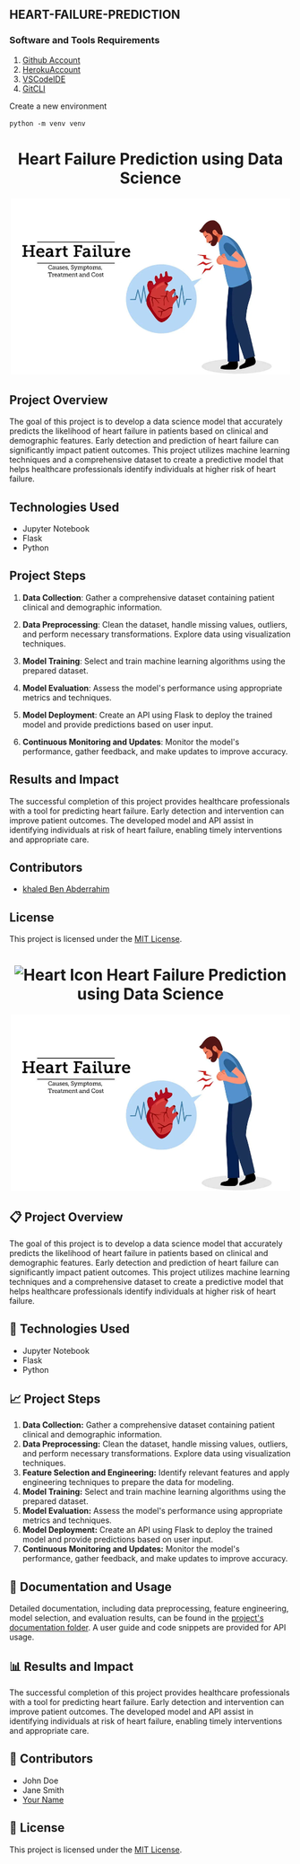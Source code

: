 ## HEART-FAILURE-PREDICTION

### Software and Tools Requirements

1. [Github Account](https://github.com)
2. [HerokuAccount](https://heroku.com)
3. [VSCodeIDE](https://code.visualstudio.com/)
4. [GitCLI](https://git-scm.com/book/en/v2/Getting-Started-The-Command-Line)

Create a new environment

```
python -m venv venv
```

<h1 align="center">Heart Failure Prediction using Data Science</h1>

<p align="center">
  <img src="heart_failure_image.png" alt="Heart Failure Prediction" width="500">
</p>

## Project Overview

The goal of this project is to develop a data science model that accurately predicts the likelihood of heart failure in patients based on clinical and demographic features. Early detection and prediction of heart failure can significantly impact patient outcomes. This project utilizes machine learning techniques and a comprehensive dataset to create a predictive model that helps healthcare professionals identify individuals at higher risk of heart failure.

## Technologies Used

- Jupyter Notebook
- Flask
- Python

## Project Steps

1. **Data Collection**: Gather a comprehensive dataset containing patient clinical and demographic information.

2. **Data Preprocessing**: Clean the dataset, handle missing values, outliers, and perform necessary transformations. Explore data using visualization techniques.

3. **Model Training**: Select and train machine learning algorithms using the prepared dataset.

4. **Model Evaluation**: Assess the model's performance using appropriate metrics and techniques.

5. **Model Deployment**: Create an API using Flask to deploy the trained model and provide predictions based on user input.

6. **Continuous Monitoring and Updates**: Monitor the model's performance, gather feedback, and make updates to improve accuracy.


## Results and Impact

The successful completion of this project provides healthcare professionals with a tool for predicting heart failure. Early detection and intervention can improve patient outcomes. The developed model and API assist in identifying individuals at risk of heart failure, enabling timely interventions and appropriate care.

## Contributors

- [khaled Ben Abderrahim](https://github.com/KhaledBenAbderrahim)

## License

This project is licensed under the [MIT License](LICENSE).

<h1 align="center"><img src="heart_icon.png" alt="Heart Icon" width="60"> Heart Failure Prediction using Data Science</h1>

<p align="center">
  <img src="heart_failure_image.png" alt="Heart Failure Prediction" width="500">
</p>

## :clipboard: Project Overview

The goal of this project is to develop a data science model that accurately predicts the likelihood of heart failure in patients based on clinical and demographic features. Early detection and prediction of heart failure can significantly impact patient outcomes. This project utilizes machine learning techniques and a comprehensive dataset to create a predictive model that helps healthcare professionals identify individuals at higher risk of heart failure.

## :rocket: Technologies Used

- Jupyter Notebook
- Flask
- Python

## :chart_with_upwards_trend: Project Steps

1. **Data Collection:** Gather a comprehensive dataset containing patient clinical and demographic information.
2. **Data Preprocessing:** Clean the dataset, handle missing values, outliers, and perform necessary transformations. Explore data using visualization techniques.
3. **Feature Selection and Engineering:** Identify relevant features and apply engineering techniques to prepare the data for modeling.
4. **Model Training:** Select and train machine learning algorithms using the prepared dataset.
5. **Model Evaluation:** Assess the model's performance using appropriate metrics and techniques.
6. **Model Deployment:** Create an API using Flask to deploy the trained model and provide predictions based on user input.
7. **Continuous Monitoring and Updates:** Monitor the model's performance, gather feedback, and make updates to improve accuracy.

## :page_facing_up: Documentation and Usage

Detailed documentation, including data preprocessing, feature engineering, model selection, and evaluation results, can be found in the [project's documentation folder](/docs). A user guide and code snippets are provided for API usage.

## :bar_chart: Results and Impact

The successful completion of this project provides healthcare professionals with a tool for predicting heart failure. Early detection and intervention can improve patient outcomes. The developed model and API assist in identifying individuals at risk of heart failure, enabling timely interventions and appropriate care.

## :busts_in_silhouette: Contributors

- John Doe
- Jane Smith
- [Your Name](https://github.com/yourusername)

## :scroll: License

This project is licensed under the [MIT License](LICENSE).
